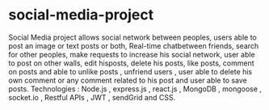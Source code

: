 # social-media-project
Social Media project allows social network between peoples, users able to post an image or text posts or both, Real-time chatbetween friends, search for other peoples, make requests to increase his social network, user able to post on other walls, edit hisposts, delete his posts, like posts, comment on posts and able to unlike posts , unfriend users , user able to delete his own comment or any comment related to his post and user able to save posts.
Technologies : Node.js , express.js , react.js , MongoDB , mongoose , socket.io , Restful APIs , JWT , sendGrid and CSS.
